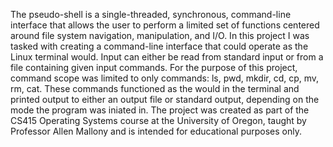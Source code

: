 The pseudo-shell is a single-threaded, synchronous, command-line interface that allows the user to perform a limited set of functions centered around file system navigation, manipulation, and I/O. In this project I was tasked with creating a command-line interface that could operate as the Linux terminal would. Input can either be read from standard input or from a file containing given input commands. For the purpose of this project, command scope was limited to only commands: ls, pwd, mkdir, cd, cp, mv, rm, cat. These commands functioned as the would in the terminal and printed output to either an output file or standard output, depending on the mode the program was iniated in. The project was created as part of the CS415 Operating Systems course at the University of Oregon, taught by Professor Allen Mallony and is intended for educational purposes only.
